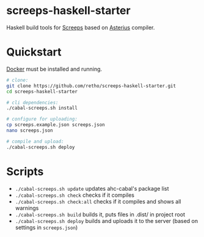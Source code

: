 
# screeps-haskell-starter

Haskell build tools for [Screeps](https://screeps.com/) based on [Asterius](https://github.com/tweag/asterius) compiler.



# Quickstart

[Docker](https://www.docker.com/get-started) must be installed and running.

```bash
# clone:
git clone https://github.com/retho/screeps-haskell-starter.git
cd screeps-haskell-starter

# cli dependencies:
./cabal-screeps.sh install

# configure for uploading:
cp screeps.example.json screeps.json
nano screeps.json

# compile and upload:
./cabal-screeps.sh deploy
```



# Scripts

- `./cabal-screeps.sh update` updates ahc-cabal's package list
- `./cabal-screeps.sh check` checks if it compiles
- `./cabal-screeps.sh check:all` checks if it compiles and shows all warnings
- `./cabal-screeps.sh build` builds it, puts files in .dist/ in project root
- `./cabal-screeps.sh deploy` builds and uploads it to the server (based on settings in `screeps.json`)
